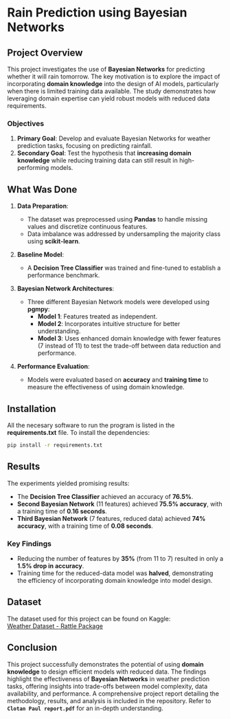 # Rain Prediction using Bayesian Networks

## Project Overview
This project investigates the use of **Bayesian Networks** for predicting whether it will rain tomorrow. The key motivation is to explore the impact of incorporating **domain knowledge** into the design of AI models, particularly when there is limited training data available. The study demonstrates how leveraging domain expertise can yield robust models with reduced data requirements.

### Objectives
1. **Primary Goal**: Develop and evaluate Bayesian Networks for weather prediction tasks, focusing on predicting rainfall.
2. **Secondary Goal**: Test the hypothesis that **increasing domain knowledge** while reducing training data can still result in high-performing models.

## What Was Done
1. **Data Preparation**:
   - The dataset was preprocessed using **Pandas** to handle missing values and discretize continuous features.
   - Data imbalance was addressed by undersampling the majority class using **scikit-learn**.

2. **Baseline Model**:
   - A **Decision Tree Classifier** was trained and fine-tuned to establish a performance benchmark.

3. **Bayesian Network Architectures**:
   - Three different Bayesian Network models were developed using **pgmpy**:
     - **Model 1**: Features treated as independent.
     - **Model 2**: Incorporates intuitive structure for better understanding.
     - **Model 3**: Uses enhanced domain knowledge with fewer features (7 instead of 11) to test the trade-off between data reduction and performance.

4. **Performance Evaluation**:
   - Models were evaluated based on **accuracy** and **training time** to measure the effectiveness of using domain knowledge.

## Installation
All the necesary software to run the program is listed in the **requirements.txt** file. 
To install the dependencies:
```bash
pip install -r requirements.txt
```

## Results
The experiments yielded promising results:

- The **Decision Tree Classifier** achieved an accuracy of **76.5%**.
- **Second Bayesian Network** (11 features) achieved **75.5% accuracy**, with a training time of **0.16 seconds**.
- **Third Bayesian Network** (7 features, reduced data) achieved **74% accuracy**, with a training time of **0.08 seconds**.

### Key Findings
- Reducing the number of features by **35%** (from 11 to 7) resulted in only a **1.5% drop in accuracy**.
- Training time for the reduced-data model was **halved**, demonstrating the efficiency of incorporating domain knowledge into model design.

## Dataset
The dataset used for this project can be found on Kaggle:  
[Weather Dataset - Rattle Package](https://www.kaggle.com/datasets/jsphyg/weather-dataset-rattle-package/data)

## Conclusion
This project successfully demonstrates the potential of using **domain knowledge** to design efficient models with reduced data. The findings highlight the effectiveness of **Bayesian Networks** in weather prediction tasks, offering insights into trade-offs between model complexity, data availability, and performance.
A comprehensive project report detailing the methodology, results, and analysis is included in the repository. Refer to **`Clotan Paul report.pdf`** for an in-depth understanding.

